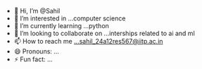 - 👋 Hi, I’m @Sahil
- 👀 I’m interested in ...computer science
- 🌱 I’m currently learning ...python
- 💞️ I’m looking to collaborate on ...interships related to ai and ml
- 📫 How to reach me ...sahil_24a12res567@iitp.ac.in
- 😄 Pronouns: ...
- ⚡ Fun fact: ...

<!---
Sahil-IITpatna/Sahil-IITpatna is a ✨ special ✨ repository because its `README.md` (this file) appears on your GitHub profile.
You can click the Preview link to take a look at your changes.
--->
